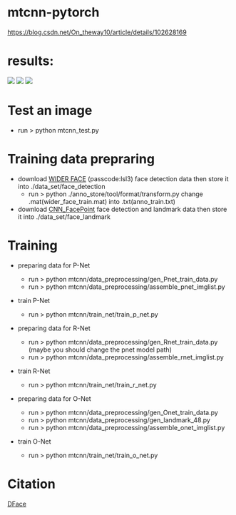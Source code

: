 # mtcnn-pytorch
  https://blog.csdn.net/On_theway10/article/details/102628169

# results:
![](https://github.com/Ontheway361/mtcnn-pytorch/tree/master/result/r_kobe_self.jpg)
![](https://github.com/Ontheway361/mtcnn-pytorch/tree/master/result/r_messi_self.jpg)
![](https://github.com/Ontheway361/mtcnn-pytorch/tree/master/result/r_two_faces_self.jpg)


# Test an image
  * run > python mtcnn_test.py

# Training data prepraring
  * download [WIDER FACE](https://pan.baidu.com/s/1sJTO7TcQ2576RUqR_IIhbQ) (passcode:lsl3) face detection data then store it into ./data_set/face_detection
    * run > python ./anno_store/tool/format/transform.py change .mat(wider_face_train.mat) into .txt(anno_train.txt)
  * download [CNN_FacePoint](http://mmlab.ie.cuhk.edu.hk/archive/CNN_FacePoint.htm) face detection and landmark data then store it into ./data_set/face_landmark

# Training
  * preparing data for P-Net
    * run > python mtcnn/data_preprocessing/gen_Pnet_train_data.py
    * run > python mtcnn/data_preprocessing/assemble_pnet_imglist.py
  * train P-Net
    * run > python mtcnn/train_net/train_p_net.py

  * preparing data for R-Net
    * run > python mtcnn/data_preprocessing/gen_Rnet_train_data.py (maybe you should change the pnet model path)
    * run > python mtcnn/data_preprocessing/assemble_rnet_imglist.py
  * train R-Net
    * run > python mtcnn/train_net/train_r_net.py

  * preparing data for O-Net
    * run > python mtcnn/data_preprocessing/gen_Onet_train_data.py
    * run > python mtcnn/data_preprocessing/gen_landmark_48.py
    * run > python mtcnn/data_preprocessing/assemble_onet_imglist.py
  * train O-Net
    * run > python mtcnn/train_net/train_o_net.py

 # Citation
   [DFace](https://github.com/kuaikuaikim/DFace)
